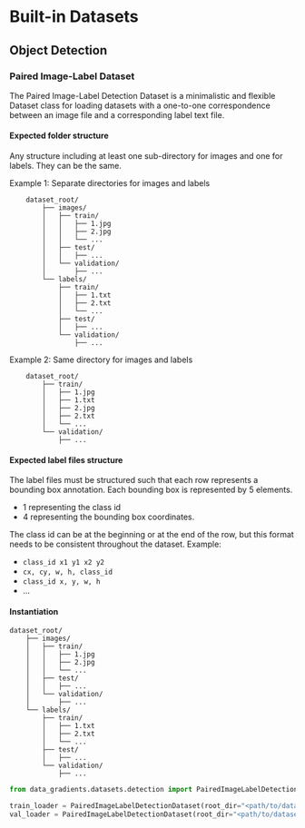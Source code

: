 # Built-in Datasets

## Object Detection
### Paired Image-Label Dataset

The Paired Image-Label Detection Dataset is a minimalistic and flexible Dataset class for loading datasets 
with a one-to-one correspondence between an image file and a corresponding label text file.

#### Expected folder structure
Any structure including at least one sub-directory for images and one for labels. They can be the same.

Example 1: Separate directories for images and labels
```
    dataset_root/
        ├── images/
        │   ├── train/
        │   │   ├── 1.jpg
        │   │   ├── 2.jpg
        │   │   └── ...
        │   ├── test/
        │   │   ├── ...
        │   └── validation/
        │       ├── ...
        └── labels/
            ├── train/
            │   ├── 1.txt
            │   ├── 2.txt
            │   └── ...
            ├── test/
            │   ├── ...
            └── validation/
                ├── ...
```

Example 2: Same directory for images and labels
```
    dataset_root/
        ├── train/
        │   ├── 1.jpg
        │   ├── 1.txt
        │   ├── 2.jpg
        │   ├── 2.txt
        │   └── ...
        └── validation/
            ├── ...
```

#### Expected label files structure
The label files must be structured such that each row represents a bounding box annotation.
Each bounding box is represented by 5 elements.
  - 1 representing the class id
  - 4 representing the bounding box coordinates.

The class id can be at the beginning or at the end of the row, but this format needs to be consistent throughout the dataset.
Example:
  - `class_id x1 y1 x2 y2`
  - `cx, cy, w, h, class_id`
  - `class_id x, y, w, h`
  - ...

#### Instantiation
```
dataset_root/
    ├── images/
    │   ├── train/
    │   │   ├── 1.jpg
    │   │   ├── 2.jpg
    │   │   └── ...
    │   ├── test/
    │   │   ├── ...
    │   └── validation/
    │       ├── ...
    └── labels/
        ├── train/
        │   ├── 1.txt
        │   ├── 2.txt
        │   └── ...
        ├── test/
        │   ├── ...
        └── validation/
            ├── ...
```

```python
from data_gradients.datasets.detection import PairedImageLabelDetectionDataset

train_loader = PairedImageLabelDetectionDataset(root_dir="<path/to/dataset_root>", images_dir="images/train", labels_dir="labels/train")
val_loader = PairedImageLabelDetectionDataset(root_dir="<path/to/dataset_root>", images_dir="images/validation", labels_dir="labels/validation")
```
